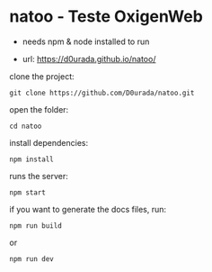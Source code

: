 # natoo - Teste OxigenWeb

- needs npm & node installed to run

- url: https://d0urada.github.io/natoo/

clone the project:
    
    git clone https://github.com/D0urada/natoo.git

open the folder:

	cd natoo
    
install dependencies:

    npm install

runs the server:
    
	npm start

if you want to generate the docs files, run:

	npm run build 

or

	npm run dev
